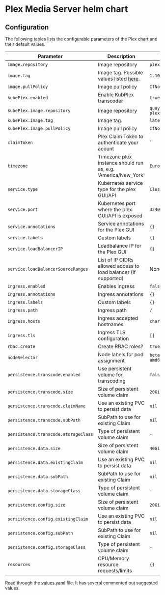 # Plex Media Server helm chart

## Configuration

The following tables lists the configurable parameters of the Plex chart and their default values.

| Parameter                  | Description                         | Default                                                 |
|----------------------------|-------------------------------------|---------------------------------------------------------|
| `image.repository`         | Image repository | `plexinc/pms-docker` |
| `image.tag`                | Image tag. Possible values listed [here](https://hub.docker.com/r/plexinc/pms-docker/tags/).| `1.10.1.4602-f54242b6b`|
| `image.pullPolicy`         | Image pull policy | `IfNotPresent` |
| `kubePlex.enabled`         | Enable KubPlex transcoder | `true` |
| `kubePlex.image.repository`         | Image repository | `quay.io/munnerz/kube-plex` |
| `kubePlex.image.tag`                | Image tag. | `latest`|
| `kubePlex.image.pullPolicy`         | Image pull policy | `IfNotPresent` |
| `claimToken`                 | Plex Claim Token to authenticate your acount | `` |
| `timezone`                 | Timezone plex instance should run as, e.g. 'America/New_York' | `Europe/London` |
| `service.type`          | Kubernetes service type for the plex GUI/API | `ClusterIP` |
| `service.port`          | Kubernetes port where the plex GUI/API is exposed| `32400` |
| `service.annotations`   | Service annotations for the Plex GUI | `{}` |
| `service.labels`        | Custom labels | `{}` |
| `service.loadBalancerIP` | Loadbalance IP for the Plex GUI | `{}` |
| `service.loadBalancerSourceRanges` | List of IP CIDRs allowed access to load balancer (if supported)      | None
| `ingress.enabled`              | Enables Ingress | `false` |
| `ingress.annotations`          | Ingress annotations | `{}` |
| `ingress.labels`               | Custom labels                       | `{}`
| `ingress.path`                 | Ingress path | `/` |
| `ingress.hosts`                | Ingress accepted hostnames | `chart-example.local` |
| `ingress.tls`                  | Ingress TLS configuration | `[]` |
| `rbac.create`                  | Create RBAC roles? | `true` |
| `nodeSelector`             | Node labels for pod assignment | `beta.kubernetes.io/arch: amd64` |
| `persistence.transcode.enabled`      | Use persistent volume for transcoding | `false` |
| `persistence.transcode.size`         | Size of persistent volume claim | `20Gi` |
| `persistence.transcode.claimName`| Use an existing PVC to persist data | `nil` |
| `persistence.transcode.subPath` | SubPath to use for existing Claim | `nil` |
| `persistence.transcode.storageClass` | Type of persistent volume claim | `-` |
| `persistence.data.size`         | Size of persistent volume claim | `40Gi` |
| `persistence.data.existingClaim`| Use an existing PVC to persist data | `nil` |
| `persistence.data.subPath` | SubPath to use for existing Claim | `nil` |
| `persistence.data.storageClass` | Type of persistent volume claim | `-` |
| `persistence.config.size`         | Size of persistent volume claim | `20Gi` |
| `persistence.config.existingClaim`| Use an existing PVC to persist data | `nil` |
| `persistence.config.subPath` | SubPath to use for existing Claim | `nil` |
| `persistence.config.storageClass` | Type of persistent volume claim | `-` |
| `resources`                | CPU/Memory resource requests/limits | `{}` |

Read through the [values.yaml](values.yaml) file. It has several commented out suggested values.
